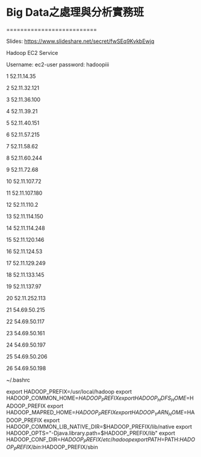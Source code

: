 # Big Data之處理與分析實務班
==========================

Slides:
https://www.slideshare.net/secret/fwSEq9KvkbEwjq

Hadoop EC2 Service

Username: ec2-user
password: hadoopiii

1 52.11.14.35

2 52.11.32.121

3 52.11.36.100

4 52.11.39.21

5 52.11.40.151

6 52.11.57.215

7 52.11.58.62

8 52.11.60.244

9 52.11.72.68

10 52.11.107.72

11 52.11.107.180

12 52.11.110.2

13 52.11.114.150

14 52.11.114.248

15 52.11.120.146

16 52.11.124.53

17 52.11.129.249

18 52.11.133.145

19 52.11.137.97

20 52.11.252.113

21 54.69.50.215

22 54.69.50.117

23 54.69.50.161

24 54.69.50.197

25 54.69.50.206

26 54.69.50.198

~/.bashrc

export HADOOP_PREFIX=/usr/local/hadoop 
export HADOOP_COMMON_HOME=$HADOOP_PREFIX 
export HADOOP_HDFS_HOME=$HADOOP_PREFIX 
export HADOOP_MAPRED_HOME=$HADOOP_PREFIX 
export HADOOP_YARN_HOME=$HADOOP_PREFIX 
export HADOOP_COMMON_LIB_NATIVE_DIR=$HADOOP_PREFIX/lib/native
export HADOOP_OPTS="-Djava.library.path=$HADOOP_PREFIX/lib"
export HADOOP_CONF_DIR=$HADOOP_PREFIX/etc/hadoop 
export PATH=$PATH:$HADOOP_PREFIX/bin:$HADOOP_PREFIX/sbin



